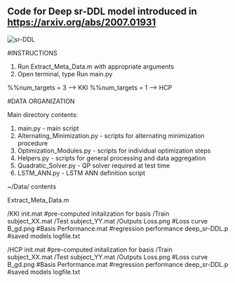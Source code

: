 ## Code for Deep sr-DDL model introduced in https://arxiv.org/abs/2007.01931
![sr-DDL](/https://github.com/Niharika-SD/Deep-sr-DDL/tree/master/Images/LSTM-ANN_JP.png)

#INSTRUCTIONS

1. Run Extract_Meta_Data.m with appropriate arguments
2. Open terminal, type Run main.py

%%num_targets = 3 --> KKI
%%num_targets = 1 --> HCP

#DATA ORGANIZATION

Main directory contents:
 1. main.py - main script
 2. Alternating_Minimization.py - scripts for alternating minimization procedure
 3. Optimization_Modules.py - scripts for individual optimization steps 
 4. Helpers.py - scripts for general processing and data aggregation
 5. Quadratic_Solver.py - QP solver required at test time
 6. LSTM_ANN.py - LSTM ANN definition script

~/Data/ contents
  
Extract_Meta_Data.m 

  /KKI
    init.mat #pre-computed initalization for basis
    /Train  
      subject_XX.mat
    /Test
      subject_YY.mat
    /Outputs
      Loss.png #Loss curve
      B_gd.png #Basis
      Performance.mat #regression performance
      deep_sr-DDL.p #saved models
      logfile.txt
 
  /HCP
    init.mat #pre-computed initalization for basis
    /Train  
      subject_XX.mat
    /Test
      subject_YY.mat
    /Outputs
      Loss.png #Loss curve
      B_gd.png #Basis
      Performance.mat #regression performance
      deep_sr-DDL.p #saved models
      logfile.txt

   
